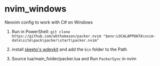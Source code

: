 # nvim_windows
Neovim config to work with C# on Windows

1. Run in PowerShell:
`git clone https://github.com/wbthomason/packer.nvim "$env:LOCALAPPDATA\nvim-data\site\pack\packer\start\packer.nvim"`

2. install [skeeto's wdevkit](https://github.com/skeeto/w64devkit) and add the `bin` folder to the Path

3. Source lua/main_folder/packer.lua and Run `PackerSync` in nvim
